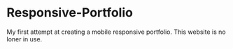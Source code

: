 # Responsive-Portfolio

My first attempt at creating a mobile responsive portfolio. This website is no loner in use.
